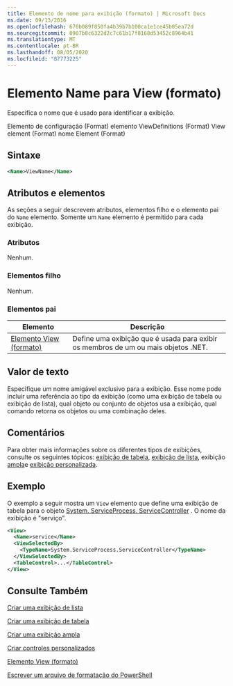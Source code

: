 ```yaml
---
title: Elemento de nome para exibição (formato) | Microsoft Docs
ms.date: 09/13/2016
ms.openlocfilehash: 670b089f850fa4b39b7b100ca1e1ce45b05ea72d
ms.sourcegitcommit: 0907b8c6322d2c7c61b17f8168d53452c8964b41
ms.translationtype: MT
ms.contentlocale: pt-BR
ms.lasthandoff: 08/05/2020
ms.locfileid: "87773225"
---
```

# <a name="name-element-for-view-format"></a>Elemento Name para View (formato)

Especifica o nome que é usado para identificar a exibição.

Elemento de configuração (Format) elemento ViewDefinitions (Format) View element (Format) nome Element (Format)

## <a name="syntax"></a>Sintaxe

```xml
<Name>ViewName</Name>
```

## <a name="attributes-and-elements"></a>Atributos e elementos

As seções a seguir descrevem atributos, elementos filho e o elemento pai do `Name` elemento. Somente um `Name` elemento é permitido para cada exibição.

### <a name="attributes"></a>Atributos

Nenhum.

### <a name="child-elements"></a>Elementos filho

Nenhum.

### <a name="parent-elements"></a>Elementos pai

|Elemento|Descrição|
|-------------|-----------------|
|[Elemento View (formato)](./view-element-format.md)|Define uma exibição que é usada para exibir os membros de um ou mais objetos .NET.|

## <a name="text-value"></a>Valor de texto

Especifique um nome amigável exclusivo para a exibição. Esse nome pode incluir uma referência ao tipo da exibição (como uma exibição de tabela ou exibição de lista), qual objeto ou conjunto de objetos usa a exibição, qual comando retorna os objetos ou uma combinação deles.

## <a name="remarks"></a>Comentários

Para obter mais informações sobre os diferentes tipos de exibições, consulte os seguintes tópicos: [exibição de tabela](./creating-a-table-view.md), [exibição de lista](./creating-a-list-view.md), exibição [ampla](./creating-a-wide-view.md)e [exibição personalizada](./creating-custom-controls.md).

## <a name="example"></a>Exemplo

O exemplo a seguir mostra um `View` elemento que define uma exibição de tabela para o objeto [System. ServiceProcess. ServiceController](/dotnet/api/System.ServiceProcess.ServiceController) . O nome da exibição é "serviço".

```xml
<View>
  <Name>service</Name>
  <ViewSelectedBy>
    <TypeName>System.ServiceProcess.ServiceController</TypeName>
  </ViewSelectedBy>
  <TableControl>...</TableControl>
</View>

```

## <a name="see-also"></a>Consulte Também

[Criar uma exibição de lista](./creating-a-list-view.md)

[Criar uma exibição de tabela](./creating-a-table-view.md)

[Criar uma exibição ampla](./creating-a-wide-view.md)

[Criar controles personalizados](./creating-custom-controls.md)

[Elemento View (formato)](./view-element-format.md)

[Escrever um arquivo de formatação do PowerShell](./writing-a-powershell-formatting-file.md)
